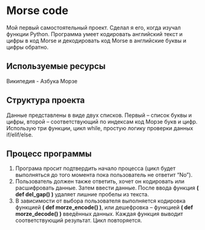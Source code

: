 # Morse code
Мой первый самостоятельный проект. Сделал я его, когда изучал функции Python.
Программа умеет кодировать английский текст и цифры в код Morse и декодировать код Morse  в английские буквы и цифры обратно.
## Используемые ресурсы
Википедия -  Азбука Морзе 
## Структура проекта
Данные представлены в виде двух списков. Первый – список буквы и цифры, второй – соответствующий по индексам код Морзе букв и цифр.
Использую три функции, цикл while, простую логику проверки данных if/elif/else.
## Процесс программы
1.	Програма просит подтвердить начало процесса (цикл будет выполняться до того момента пока пользователь не ответит “No”).
2.	Пользователь должен также ответить, хочет он кодировать или расшифровать данные. Затем ввести данные. После ввода функция **( def del_gap() )**  удаляет лишние пробелы из  текста.
3.	В зависимости от выбора пользователя выполняется кодировка функцией  **( def morze_encode() )**,  или дешефровка – функцией **( def morze_decode() )** введённых данных. Каждая функция выводит соответствующий результат. Цикл повторяется.


